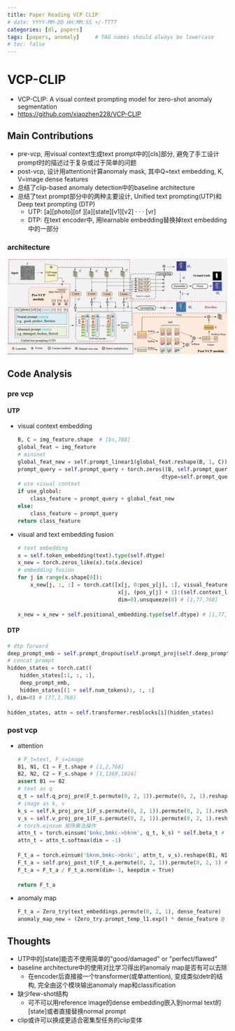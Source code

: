 ```yaml
---
title: Paper Reading VCP CLIP
# date: YYYY-MM-DD HH:MM:SS +/-TTTT
categories: [dl, papers]
tags: [papers, anomaly]     # TAG names should always be lowercase
# toc: false
---
```


# VCP-CLIP
- VCP-CLIP: A visual context prompting model  for zero-shot anomaly segmentation
- https://github.com/xiaozhen228/VCP-CLIP

## Main Contributions
- pre-vcp, 用visual context生成text prompt中的[cls]部分, 避免了手工设计prompt时的描述过于复杂或过于简单的问题
- post-vcp, 设计用attention计算anomaly mask, 其中Q=text embedding, K, V=image dense features
- 总结了clip-based anomaly detection中的baseline architecture
- 总结了text prompt部分中的两种主要设计, Unified text prompting(UTP)和Deep text prompting (DTP)
  - UTP: [a][photo][of ][a][state][v1][v2] · · · [vr]
  - DTP: 在text encoder中, 用learnable embedding替换掉text embedding中的一部分

### architecture
![architecture](/assets/img/papers-files/vcp-clip/vcp-architecture.png)

## Code Analysis
### pre vcp
#### UTP
- visual context embedding
  ```py
  B, C = img_feature.shape  # [bs,768]
  global_feat = img_feature
  # mininet
  global_feat_new = self.prompt_linear1(global_feat.reshape(B, 1, C))  # [1,2,768]
  prompt_query = self.prompt_query + torch.zeros((B, self.prompt_query.shape[-2], self.prompt_query.shape[-1]),
                                                dtype=self.prompt_query.dtype, device=self.prompt_query.device) # [1,2,768]
  # use visual context
  if use_global:
      class_feature = prompt_query + global_feat_new
  else:
      class_feature = prompt_query
  return class_feature
  ```

- visual and text embedding fusion
  ```py
  # text embedding
  x = self.token_embedding(text).type(self.dtype)
  x_new = torch.zeros_like(x).to(x.device)
  # embedding fusion
  for j in range(x.shape[0]):
      x_new[j, :, :] = torch.cat([x[j, 0:pos_y[j], :], visual_feature[i, :, :],
                                  x[j, (pos_y[j] + 1):(self.context_length - visual_feature.shape[1] + 1)]],
                                  dim=0).unsqueeze(0) # [1,77,768]

  x_new = x_new + self.positional_embedding.type(self.dtype) # [1,77,768]
  ```

#### DTP
```py
# dtp forward
deep_prompt_emb = self.prompt_dropout(self.prompt_proj(self.deep_prompt_embeddings[i - 1]).expand(B, -1, -1)).permute(1, 0, 2)
# concat prompt
hidden_states = torch.cat((
    hidden_states[:1, :, :],
    deep_prompt_emb,
    hidden_states[(1 + self.num_tokens):, :, :]
), dim=0) # [77,1,768]

hidden_states, attn = self.transformer.resblocks[i](hidden_states)
```

### post vcp
- attention
  ```py
  # F_t=text, F_s=image
  B1, N1, C1 = F_t.shape # [1,2,768]
  B2, N2, C2 = F_s.shape # [1,1369,1024]
  assert B1 == B2
  # text as q
  q_t = self.q_proj_pre(F_t.permute(0, 2, 1)).permute(0, 2, 1).reshape(B1, N1, self.num_heads, self.head_dim) # [1,2,8,128]
  # image as k, v
  k_s = self.k_proj_pre_1(F_s.permute(0, 2, 1)).permute(0, 2, 1).reshape(B2, N2, self.num_heads, self.head_dim) # [1,1369,8,128]
  v_s = self.v_proj_pre_1(F_s.permute(0, 2, 1)).permute(0, 2, 1).reshape(B2, N2, self.num_heads, self.head_dim) # [1,1369,8,128]
  # torch.einsum 矩阵乘法操作
  attn_t = torch.einsum('bnkc,bmkc->bknm', q_t, k_s) * self.beta_t # [1,8,2,1369]
  attn_t = attn_t.softmax(dim = -1)

  F_t_a = torch.einsum('bknm,bmkc->bnkc', attn_t, v_s).reshape(B1, N1, self.dim_out) # [1,2,8,128]->[1,2,1024]
  F_t_a = self.proj_post_t(F_t_a.permute(0, 2, 1)).permute(0, 2, 1) #[1,2,1024]
  F_t_a = F_t_a / F_t_a.norm(dim=-1, keepdim = True)

  return F_t_a
  ```

- anomaly map
  ```py
  F_t_a = Zero_try(text_embeddings.permute(0, 2, 1), dense_feature)  # [1,2,1024]
  anomaly_map_new = (Zero_try.prompt_temp_l1.exp() * dense_feature @ F_t_a.permute(0, 2, 1))  # [1, 1369, 2]
  ```

## Thoughts
- UTP中的[state]能否不使用简单的"good/damaged" or "perfect/flawed"
- baseline architecture中的使用对比学习得出的anomaly map是否有可以去除
  - 在encoder后直接接一个transformer(或单attention), 变成类似detr的结构, 完全由这个模块输出anomaly map和classification
- 缺少few-shot结构
  - 可不可以用reference image的dense embedding嵌入到normal text的[state]或者直接替换normal prompt
- clip或许可以换成更适合密集型任务的clip变体
